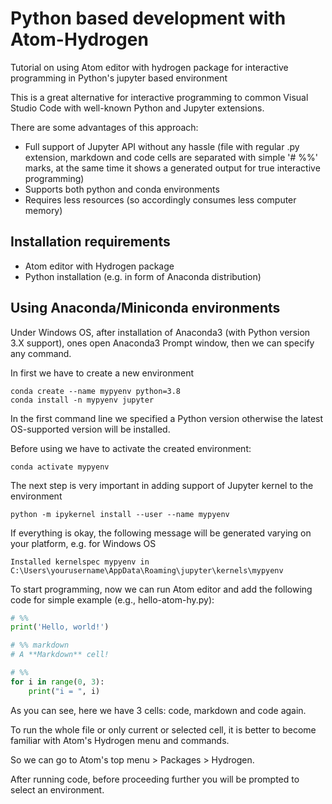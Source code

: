# Python based development with Atom-Hydrogen
Tutorial on using Atom editor with hydrogen package for interactive programming in Python's jupyter based environment

This is a great alternative for interactive programming to common Visual Studio Code with well-known Python and Jupyter extensions.

There are some advantages of this approach:

- Full support of Jupyter API without any hassle (file with regular .py extension, markdown and code cells are separated with simple '# %%' marks, at the same time it shows a generated output for true interactive programming)
- Supports both python and conda environments
- Requires less resources (so accordingly consumes less computer memory)

## Installation requirements

- Atom editor with Hydrogen package
- Python installation (e.g. in form of Anaconda distribution)

## Using Anaconda/Miniconda environments

Under Windows OS, after installation of Anaconda3 (with Python version 3.X support), ones open Anaconda3 Prompt window, then we can specify any command.

In first we have to create a new environment

```
conda create --name mypyenv python=3.8
conda install -n mypyenv jupyter
```
In the first command line we specified a Python version otherwise the latest OS-supported version will be installed.

Before using we have to activate the created environment:

```
conda activate mypyenv
```
The next step is very important in adding support of Jupyter kernel to the environment
```
python -m ipykernel install --user --name mypyenv
```
If everything is okay, the following message will be generated varying on your platform, e.g. for Windows OS

```
Installed kernelspec mypyenv in C:\Users\yourusername\AppData\Roaming\jupyter\kernels\mypyenv
```

To start programming, now we can run Atom editor and add the following code for simple example (e.g., hello-atom-hy.py):

```python
# %%
print('Hello, world!')

# %% markdown
# A **Markdown** cell!

# %%
for i in range(0, 3):
    print("i = ", i)
```
As you can see, here we have 3 cells: code, markdown and code again.

To run the whole file or only current or selected cell, it is better to become familiar with Atom's Hydrogen menu and commands.

So we can go to Atom's top menu > Packages > Hydrogen.

After running code, before proceeding further you will be prompted to select an environment.
